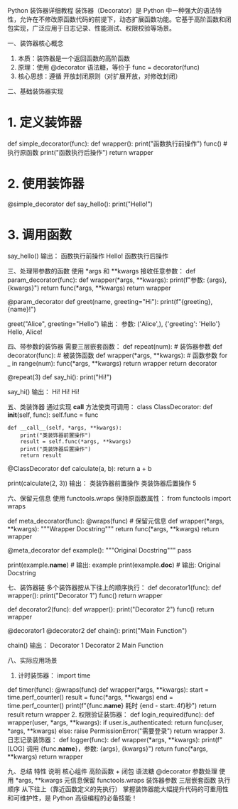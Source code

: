 Python 装饰器详细教程
装饰器（Decorator）是 Python 中一种强大的语法特性，允许在不修改原函数代码的前提下，动态扩展函数功能。它基于高阶函数和闭包实现，广泛应用于日志记录、性能测试、权限校验等场景。

一、装饰器核心概念
1. 本质：装饰器是一个返回函数的高阶函数
2. 原理：使用 @decorator 语法糖，等价于 func = decorator(func)
3. 核心思想：遵循 开放封闭原则（对扩展开放，对修改封闭）

二、基础装饰器实现
# 1. 定义装饰器
def simple_decorator(func):
    def wrapper():
        print("函数执行前操作")
        func()  # 执行原函数
        print("函数执行后操作")
    return wrapper

# 2. 使用装饰器
@simple_decorator
def say_hello():
    print("Hello!")

# 3. 调用函数
say_hello()
输出：
函数执行前操作
Hello!
函数执行后操作

三、处理带参数的函数
使用 *args 和 **kwargs 接收任意参数：
def param_decorator(func):
    def wrapper(*args, **kwargs):
        print(f"参数: {args}, {kwargs}")
        return func(*args, **kwargs)
    return wrapper

@param_decorator
def greet(name, greeting="Hi"):
    print(f"{greeting}, {name}!")

greet("Alice", greeting="Hello")
输出：
参数: ('Alice',), {'greeting': 'Hello'}
Hello, Alice!

四、带参数的装饰器
需要三层嵌套函数：
def repeat(num):  # 装饰器参数
    def decorator(func):  # 被装饰函数
        def wrapper(*args, **kwargs):  # 函数参数
            for _ in range(num):
                func(*args, **kwargs)
        return wrapper
    return decorator

@repeat(3)
def say_hi():
    print("Hi!")

say_hi()
输出：
Hi!
Hi!
Hi!

五、类装饰器
通过实现 __call__ 方法使类可调用：
class ClassDecorator:
    def __init__(self, func):
        self.func = func
    
    def __call__(self, *args, **kwargs):
        print("类装饰器前置操作")
        result = self.func(*args, **kwargs)
        print("类装饰器后置操作")
        return result

@ClassDecorator
def calculate(a, b):
    return a + b

print(calculate(2, 3))
输出：
类装饰器前置操作
类装饰器后置操作
5

六、保留元信息
使用 functools.wraps 保持原函数属性：
from functools import wraps

def meta_decorator(func):
    @wraps(func)  # 保留元信息
    def wrapper(*args, **kwargs):
        """Wrapper Docstring"""
        return func(*args, **kwargs)
    return wrapper

@meta_decorator
def example():
    """Original Docstring"""
    pass

print(example.__name__)  # 输出: example
print(example.__doc__)   # 输出: Original Docstring

七、装饰器链
多个装饰器按从下往上的顺序执行：
def decorator1(func):
    def wrapper():
        print("Decorator 1")
        func()
    return wrapper

def decorator2(func):
    def wrapper():
        print("Decorator 2")
        func()
    return wrapper

@decorator1
@decorator2
def chain():
    print("Main Function")

chain()
输出：
Decorator 1
Decorator 2
Main Function

八、实际应用场景
1. 计时装饰器：
import time

def timer(func):
    @wraps(func)
    def wrapper(*args, **kwargs):
        start = time.perf_counter()
        result = func(*args, **kwargs)
        end = time.perf_counter()
        print(f"{func.__name__} 耗时 {end - start:.4f}秒")
        return result
    return wrapper
2. 权限验证装饰器：
def login_required(func):
    def wrapper(user, *args, **kwargs):
        if user.is_authenticated:
            return func(user, *args, **kwargs)
        else:
            raise PermissionError("需要登录")
    return wrapper
3. 日志记录装饰器：
def logger(func):
    def wrapper(*args, **kwargs):
        print(f"[LOG] 调用 {func.__name__}，参数: {args}, {kwargs}")
        return func(*args, **kwargs)
    return wrapper

九、总结
特性	说明
核心组件	高阶函数 + 闭包
语法糖	@decorator
参数处理	使用 *args, **kwargs
元信息保留	functools.wraps
装饰器参数	三层嵌套函数
执行顺序	从下往上（靠近函数定义的先执行）
掌握装饰器能大幅提升代码的可重用性和可维护性，是 Python 高级编程的必备技能！